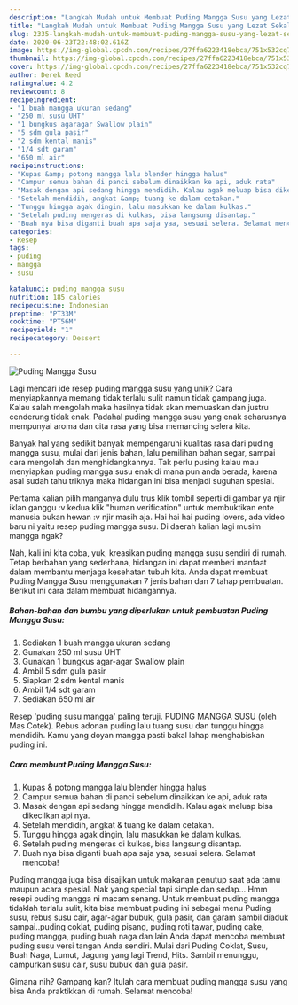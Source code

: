 ```yaml
---
description: "Langkah Mudah untuk Membuat Puding Mangga Susu yang Lezat Sekali"
title: "Langkah Mudah untuk Membuat Puding Mangga Susu yang Lezat Sekali"
slug: 2335-langkah-mudah-untuk-membuat-puding-mangga-susu-yang-lezat-sekali
date: 2020-06-23T22:48:02.616Z
image: https://img-global.cpcdn.com/recipes/27ffa6223418ebca/751x532cq70/puding-mangga-susu-foto-resep-utama.jpg
thumbnail: https://img-global.cpcdn.com/recipes/27ffa6223418ebca/751x532cq70/puding-mangga-susu-foto-resep-utama.jpg
cover: https://img-global.cpcdn.com/recipes/27ffa6223418ebca/751x532cq70/puding-mangga-susu-foto-resep-utama.jpg
author: Derek Reed
ratingvalue: 4.2
reviewcount: 8
recipeingredient:
- "1 buah mangga ukuran sedang"
- "250 ml susu UHT"
- "1 bungkus agaragar Swallow plain"
- "5 sdm gula pasir"
- "2 sdm kental manis"
- "1/4 sdt garam"
- "650 ml air"
recipeinstructions:
- "Kupas &amp; potong mangga lalu blender hingga halus"
- "Campur semua bahan di panci sebelum dinaikkan ke api, aduk rata"
- "Masak dengan api sedang hingga mendidih. Kalau agak meluap bisa dikecilkan api nya."
- "Setelah mendidih, angkat &amp; tuang ke dalam cetakan."
- "Tunggu hingga agak dingin, lalu masukkan ke dalam kulkas."
- "Setelah puding mengeras di kulkas, bisa langsung disantap."
- "Buah nya bisa diganti buah apa saja yaa, sesuai selera. Selamat mencoba!"
categories:
- Resep
tags:
- puding
- mangga
- susu

katakunci: puding mangga susu 
nutrition: 185 calories
recipecuisine: Indonesian
preptime: "PT33M"
cooktime: "PT56M"
recipeyield: "1"
recipecategory: Dessert

---
```



![Puding Mangga Susu](https://img-global.cpcdn.com/recipes/27ffa6223418ebca/751x532cq70/puding-mangga-susu-foto-resep-utama.jpg)

Lagi mencari ide resep puding mangga susu yang unik? Cara menyiapkannya memang tidak terlalu sulit namun tidak gampang juga. Kalau salah mengolah maka hasilnya tidak akan memuaskan dan justru cenderung tidak enak. Padahal puding mangga susu yang enak seharusnya mempunyai aroma dan cita rasa yang bisa memancing selera kita.

Banyak hal yang sedikit banyak mempengaruhi kualitas rasa dari puding mangga susu, mulai dari jenis bahan, lalu pemilihan bahan segar, sampai cara mengolah dan menghidangkannya. Tak perlu pusing kalau mau menyiapkan puding mangga susu enak di mana pun anda berada, karena asal sudah tahu triknya maka hidangan ini bisa menjadi suguhan spesial.

Pertama kalian pilih manganya dulu trus klik tombil seperti di gambar ya njir iklan ganggu :v kedua klik &#34;human verification&#34; untuk membuktikan ente manusia bukan hewan :v njir masih aja. Hai hai hai puding lovers, ada video baru ni yaitu resep puding mangga susu. Di daerah kalian lagi musim mangga ngak?


Nah, kali ini kita coba, yuk, kreasikan puding mangga susu sendiri di rumah. Tetap berbahan yang sederhana, hidangan ini dapat memberi manfaat dalam membantu menjaga kesehatan tubuh kita. Anda dapat membuat Puding Mangga Susu menggunakan 7 jenis bahan dan 7 tahap pembuatan. Berikut ini cara dalam membuat hidangannya.

<!--inarticleads1-->

##### Bahan-bahan dan bumbu yang diperlukan untuk pembuatan Puding Mangga Susu:

1. Sediakan 1 buah mangga ukuran sedang
1. Gunakan 250 ml susu UHT
1. Gunakan 1 bungkus agar-agar Swallow plain
1. Ambil 5 sdm gula pasir
1. Siapkan 2 sdm kental manis
1. Ambil 1/4 sdt garam
1. Sediakan 650 ml air


Resep &#39;puding susu mangga&#39; paling teruji. PUDING MANGGA SUSU (oleh Mas Cotek). Rebus adonan puding lalu tuang susu dan tunggu hingga mendidih. Kamu yang doyan mangga pasti bakal lahap menghabiskan puding ini. 

<!--inarticleads2-->

##### Cara membuat Puding Mangga Susu:

1. Kupas &amp; potong mangga lalu blender hingga halus
1. Campur semua bahan di panci sebelum dinaikkan ke api, aduk rata
1. Masak dengan api sedang hingga mendidih. Kalau agak meluap bisa dikecilkan api nya.
1. Setelah mendidih, angkat &amp; tuang ke dalam cetakan.
1. Tunggu hingga agak dingin, lalu masukkan ke dalam kulkas.
1. Setelah puding mengeras di kulkas, bisa langsung disantap.
1. Buah nya bisa diganti buah apa saja yaa, sesuai selera. Selamat mencoba!


Puding mangga juga bisa disajikan untuk makanan penutup saat ada tamu maupun acara spesial. Nak yang special tapi simple dan sedap… Hmm resepi puding mangga ni macam senang. Untuk membuat puding mangga tidaklah terlalu sulit, kita bisa membuat puding ini sebagai menu Puding susu, rebus susu cair, agar-agar bubuk, gula pasir, dan garam sambil diaduk sampai..puding coklat, puding pisang, puding roti tawar, puding cake, puding mangga, puding buah naga dan lain Anda dapat mencoba membuat puding susu versi tangan Anda sendiri. Mulai dari Puding Coklat, Susu, Buah Naga, Lumut, Jagung yang lagi Trend, Hits. Sambil menunggu, campurkan susu cair, susu bubuk dan gula pasir. 

Gimana nih? Gampang kan? Itulah cara membuat puding mangga susu yang bisa Anda praktikkan di rumah. Selamat mencoba!

